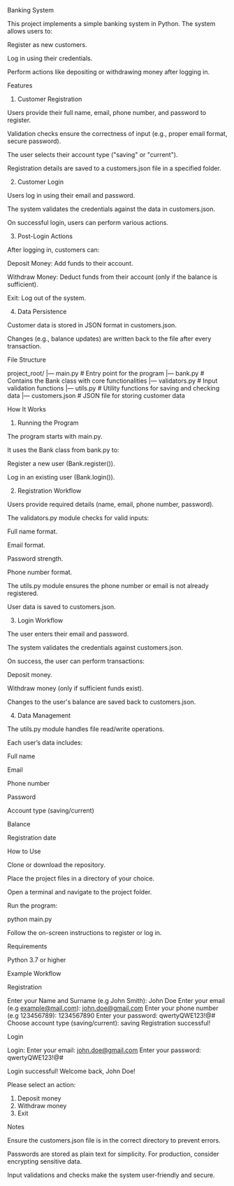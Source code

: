 Banking System

This project implements a simple banking system in Python. The system allows users to:

Register as new customers.

Log in using their credentials.

Perform actions like depositing or withdrawing money after logging in.

Features

1. Customer Registration

Users provide their full name, email, phone number, and password to register.

Validation checks ensure the correctness of input (e.g., proper email format, secure password).

The user selects their account type ("saving" or "current").

Registration details are saved to a customers.json file in a specified folder.

2. Customer Login

Users log in using their email and password.

The system validates the credentials against the data in customers.json.

On successful login, users can perform various actions.

3. Post-Login Actions

After logging in, customers can:

Deposit Money: Add funds to their account.

Withdraw Money: Deduct funds from their account (only if the balance is sufficient).

Exit: Log out of the system.

4. Data Persistence

Customer data is stored in JSON format in customers.json.

Changes (e.g., balance updates) are written back to the file after every transaction.

File Structure

project_root/
|— main.py              # Entry point for the program
|— bank.py              # Contains the Bank class with core functionalities
|— validators.py       # Input validation functions
|— utils.py            # Utility functions for saving and checking data
|— customers.json      # JSON file for storing customer data

How It Works

1. Running the Program

The program starts with main.py.

It uses the Bank class from bank.py to:

Register a new user (Bank.register()).

Log in an existing user (Bank.login()).

2. Registration Workflow

Users provide required details (name, email, phone number, password).

The validators.py module checks for valid inputs:

Full name format.

Email format.

Password strength.

Phone number format.

The utils.py module ensures the phone number or email is not already registered.

User data is saved to customers.json.

3. Login Workflow

The user enters their email and password.

The system validates the credentials against customers.json.

On success, the user can perform transactions:

Deposit money.

Withdraw money (only if sufficient funds exist).

Changes to the user's balance are saved back to customers.json.

4. Data Management

The utils.py module handles file read/write operations.

Each user’s data includes:

Full name

Email

Phone number

Password

Account type (saving/current)

Balance

Registration date

How to Use

Clone or download the repository.

Place the project files in a directory of your choice.

Open a terminal and navigate to the project folder.

Run the program:

python main.py

Follow the on-screen instructions to register or log in.

Requirements

Python 3.7 or higher

Example Workflow

Registration

Enter your Name and Surname (e.g John Smith): John Doe
Enter your email (e.g example@mail.com): john.doe@gmail.com
Enter your phone number (e.g 123456789): 1234567890
Enter your password: qwertyQWE123!@#
Choose account type (saving/current): saving
Registration successful!

Login

Login:
Enter your email: john.doe@gmail.com
Enter your password: qwertyQWE123!@#

Login successful!
Welcome back, John Doe!

Please select an action:
1. Deposit money
2. Withdraw money
3. Exit

Notes

Ensure the customers.json file is in the correct directory to prevent errors.

Passwords are stored as plain text for simplicity. For production, consider encrypting sensitive data.

Input validations and checks make the system user-friendly and secure.